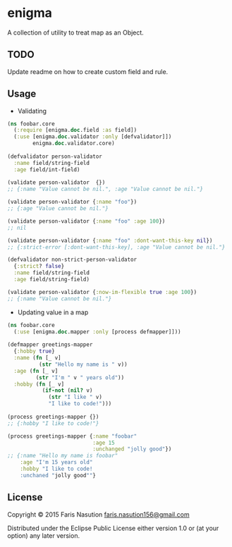 # enigma

A collection of utility to treat map as an Object.

## TODO

Update readme on how to create custom field and rule.

## Usage

* Validating

```clj
(ns foobar.core
  (:require [enigma.doc.field :as field])
  (:use [enigma.doc.validator :only [defvalidator]])
        enigma.doc.validator.core)
        
(defvalidator person-validator
  :name field/string-field
  :age field/int-field)
  
(validate person-validator  {})
;; {:name "Value cannot be nil.", :age "Value cannot be nil."}

(validate person-validator {:name "foo"})
;; {:age "Value cannot be nil."}

(validate person-validator {:name "foo" :age 100})
;; nil

(validate person-validator {:name "foo" :dont-want-this-key nil})
;; {:strict-error [:dont-want-this-key], :age "Value cannot be nil."}

(defvalidator non-strict-person-validator
  {:strict? false}
  :name field/string-field
  :age field/string-field)

(validate person-validator {:now-im-flexible true :age 100})
;; {:name "Value cannot be nil."}
```

* Updating value in a map 

```clj
(ns foobar.core 
  (:use [enigma.doc.mapper :only [process defmapper]]))
  
(defmapper greetings-mapper
  {:hobby true}
  :name (fn [_ v]
          (str "Hello my name is " v))
  :age (fn [_ v]
         (str "I'm " v " years old"))
  :hobby (fn [_ v]
           (if-not (nil? v)
             (str "I like " v)
             "I like to code!")))
             
(process greetings-mapper {})     
;; {:hobby "I like to code!"}

(process greetings-mapper {:name "foobar"
                           :age 15
                           :unchanged "jolly good"})
;; {:name "Hello my name is foobar"
    :age "I'm 15 years old"
    :hobby "I like to code!
    :unchaned "jolly good""}
```

## License

Copyright © 2015 Faris Nasution <faris.nasution156@gmail.com>

Distributed under the Eclipse Public License either version 1.0 or (at
your option) any later version.
